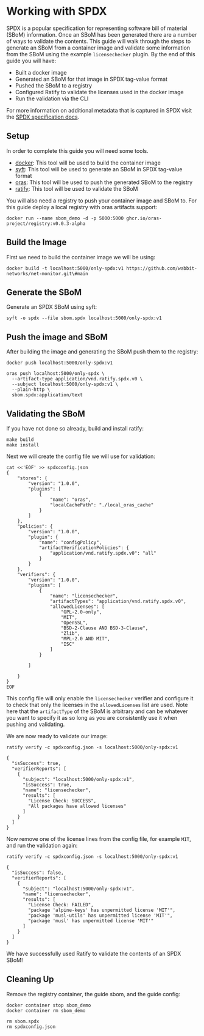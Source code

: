 # Working with SPDX
SPDX is a popular specification for representing software bill of material (SBoM) information. Once an SBoM has been
generated there are a number of ways to validate the contents. This guide will walk through the steps to generate an
SBoM from a container image and validate some information from the SBoM using the example `licensechecker` plugin. By
the end of this guide you will have:

- Built a docker image
- Generated an SBoM for that image in SPDX tag-value format
- Pushed the SBoM to a registry
- Configured Ratify to validate the licenses used in the docker image
- Run the validation via the CLI

For more information on additional metadata that is captured in SPDX visit the [SPDX specification docs](https://spdx.dev/specifications/).

## Setup
In order to complete this guide you will need some tools.

- [docker](https://www.docker.com/get-started): This tool will be used to build the container image
- [syft](https://github.com/anchore/syft): This tool will be used to generate an SBoM in SPDX tag-value format
- [oras](https://github.com/oras-project/oras): This tool will be used to push the generated SBoM to the registry
- [ratify](https://github.com/deislabs/ratify): This tool will be used to validate the SBoM

You will also need a registry to push your container image and SBoM to. For this guide deploy a local registry with
oras artifacts support:
```shell
docker run --name sbom_demo -d -p 5000:5000 ghcr.io/oras-project/registry:v0.0.3-alpha
```

## Build the Image
First we need to build the container image we will be using:
```shell
docker build -t localhost:5000/only-spdx:v1 https://github.com/wabbit-networks/net-monitor.git\#main
```

## Generate the SBoM
Generate an SPDX SBoM using syft:
```shell
syft -o spdx --file sbom.spdx localhost:5000/only-spdx:v1
```

## Push the image and SBoM
After building the image and generating the SBoM push them to the registry:
```shell
docker push localhost:5000/only-spdx:v1

oras push localhost:5000/only-spdx \
  --artifact-type application/vnd.ratify.spdx.v0 \
  --subject localhost:5000/only-spdx:v1 \
  --plain-http \
  sbom.spdx:application/text
```

## Validating the SBoM
If you have not done so already, build and install ratify:
```shell
make build
make install
```

Next we will create the config file we will use for validation:
```shell
cat <<'EOF' >> spdxconfig.json
{
    "stores": {
        "version": "1.0.0",
        "plugins": [
            {
                "name": "oras",
                "localCachePath": "./local_oras_cache"
            }
        ]
    },
    "policies": {
        "version": "1.0.0",
        "plugin": {
            "name": "configPolicy",
            "artifactVerificationPolicies": {
                "application/vnd.ratify.spdx.v0": "all"
            }
        }
    },
    "verifiers": {
        "version": "1.0.0",
        "plugins": [
            {
                "name": "licensechecker",
                "artifactTypes": "application/vnd.ratify.spdx.v0",
                "allowedLicenses": [
                    "GPL-2.0-only",
                    "MIT",
                    "OpenSSL",
                    "BSD-2-Clause AND BSD-3-Clause",
                    "Zlib",
                    "MPL-2.0 AND MIT",
                    "ISC"
                ]
            }

        ]

    }
}
EOF
```

This config file will only enable the `licensechecker` verifier and configure it to check that only the licenses in the
`allowedLicenses` list are used. Note here that the `artifactType` of the SBoM is arbitrary and can be whatever you
want to specify it as so long as you are consistently use it when pushing and validating.

We are now ready to validate our image:
```shell
ratify verify -c spdxconfig.json -s localhost:5000/only-spdx:v1

{
  "isSuccess": true,
  "verifierReports": [
    {
      "subject": "localhost:5000/only-spdx:v1",
      "isSuccess": true,
      "name": "licensechecker",
      "results": [
        "License Check: SUCCESS",
        "All packages have allowed licenses"
      ]
    }
  ]
}
```

Now remove one of the license lines from the config file, for example `MIT`, and run the validation again:
```shell
ratify verify -c spdxconfig.json -s localhost:5000/only-spdx:v1

{
  "isSuccess": false,
  "verifierReports": [
    {
      "subject": "localhost:5000/only-spdx:v1",
      "name": "licensechecker",
      "results": [
        "License Check: FAILED",
        "package 'alpine-keys' has unpermitted license 'MIT'",
        "package 'musl-utils' has unpermitted license 'MIT'",
        "package 'musl' has unpermitted license 'MIT'"
      ]
    }
  ]
}
```

We have successfully used Ratify to validate the contents of an SPDX SBoM!

## Cleaning Up
Remove the registry container, the guide sbom, and the guide config:
```shell
docker container stop sbom_demo
docker container rm sbom_demo

rm sbom.spdx
rm spdxconfig.json
```
